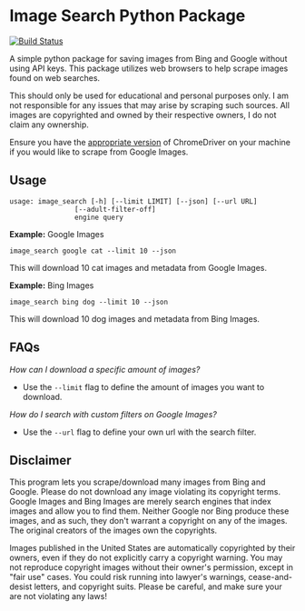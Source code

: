# Image Search Python Package

[![Build Status](https://travis-ci.org/rushilsrivastava/image_search.svg?branch=master)](https://travis-ci.org/rushilsrivastava/image_search)

A simple python package for saving images from Bing and Google without using API keys. This package utilizes web browsers to help scrape images found on web searches. 

This should only be used for educational and personal purposes only. I am not responsible for any issues that may arise by scraping such sources. All images are copyrighted and owned by their respective owners, I do not claim any ownership.

Ensure you have the [appropriate version](https://sites.google.com/a/chromium.org/chromedriver/downloads) of ChromeDriver on your machine if you would like to scrape from Google Images.

## Usage

	usage: image_search [-h] [--limit LIMIT] [--json] [--url URL]
                    [--adult-filter-off]
                    engine query

**Example:** Google Images

	image_search google cat --limit 10 --json

This will download 10 cat images and metadata from Google Images.

**Example:** Bing Images

	image_search bing dog --limit 10 --json

This will download 10 dog images and metadata from Bing Images.


## FAQs

*How can I download a specific amount of images?*
 - Use the `--limit` flag to define the amount of images you want to download.

*How do I search with custom filters on Google Images?*
 - Use the `--url` flag to define your own url with the search filter.

## Disclaimer

This program lets you scrape/download many images from Bing and Google. Please do not download any image violating its copyright terms. Google Images and Bing Images are merely search engines that index images and allow you to find them. Neither Google nor Bing produce these images, and as such, they don't warrant a copyright on any of the images. The original creators of the images own the copyrights.

Images published in the United States are automatically copyrighted by their owners, even if they do not explicitly carry a copyright warning. You may not reproduce copyright images without their owner's permission, except in "fair use" cases. You could risk running into lawyer's warnings, cease-and-desist letters, and copyright suits. Please be careful, and make sure your are not violating any laws!
